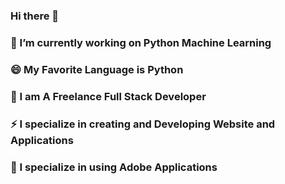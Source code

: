 ### Hi there 👋
### 🔭 I’m currently working on Python Machine Learning
### 😄 My Favorite Language is Python
### 🤔 I am A Freelance Full Stack Developer
### ⚡ I specialize in creating and Developing Website and Applications
### 🌱 I specialize in using Adobe Applications

<!--
**llenny18/llenny18** is a ✨ _special_ ✨ repository because its `README.md` (this file) appears on your GitHub profile.

Here are some ideas to get you started:

- 
-  I’m currently learning ...
- 👯 I’m looking to collaborate on ...
-  I’m looking for help with ...
- 💬 Ask me about ...
- 📫 How to reach me: ...
-  Pronouns: ...
-  Fun fact: ...
-->
